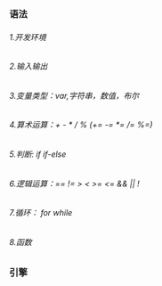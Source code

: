 ### 语法

###### 1.开发环境
###### 2.输入输出
###### 3.变量类型：var,字符串，数值，布尔
###### 4.算术运算：+ - * / % (+= -= *= /= %=)
###### 5.判断: if  if-else
###### 6.逻辑运算：==  != > < >= <= && || !
###### 7.循环： for while
###### 8.函数


### 引擎
